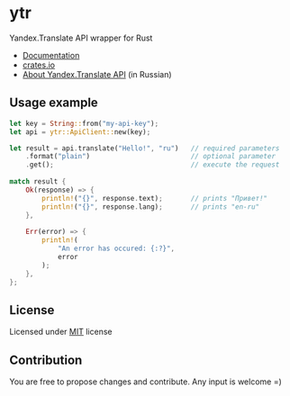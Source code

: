 # ytr
Yandex.Translate API wrapper for Rust
- [Documentation](https://docs.rs/ytr)
- [crates.io](https://crates.io/crates/ytr)
- [About Yandex.Translate API](https://tech.yandex.ru/translate/) (in Russian)

## Usage example
```rust
let key = String::from("my-api-key");
let api = ytr::ApiClient::new(key);

let result = api.translate("Hello!", "ru")   // required parameters
    .format("plain")                         // optional parameter
    .get();                                  // execute the request
 
match result {
    Ok(response) => {
        println!("{}", response.text);       // prints "Привет!"
        println!("{}", response.lang);       // prints "en-ru"
    },
     
    Err(error) => {
        println!(
            "An error has occured: {:?}",
            error
        );
    },
};
```

## License
Licensed under [MIT](LICENSE) license

## Contribution
You are free to propose changes and contribute. Any input is welcome =)
